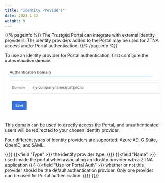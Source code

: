 ```yaml
---
title: "Identity Providers"
date: 2023-1-12
weight: 9
---
```


{{% pageinfo %}}
The Trustgrid Portal can integrate with external identity providers. The identity providers added to the Portal may be used for ZTNA access and/or Portal authentication.
{{% /pageinfo %}}

To use an identity provider for Portal authentication, first configure the authentication domain.

![img](auth-domain.png)

This domain can be used to directly access the Portal, and unauthenticated users will be redirected to your chosen identity provider.

Four different types of identity providers are supported: Azure AD, G Suite, OpenID, and SAML.

{{<fields>}}
{{<field "Type" >}}
the identity provider type.
{{</field >}}
{{<field "Name" >}}
used inside the portal when associating an identity provider with a ZTNA application
{{</field >}}
{{<field "Use for Portal Auth" >}}
whether or not this provider should be the default authentication provider. Only one provider can be used for Portal authentication.
{{</field >}}
{{</fields>}}
